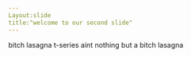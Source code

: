 ```yaml
---
Layout:slide
title:"welcome to our second slide"
---
```

bitch lasagna
t-series aint nothing but a bitch lasagna
